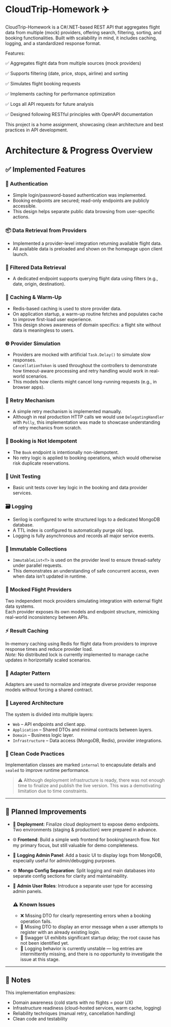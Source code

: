 # CloudTrip-Homework ✈️

CloudTrip-Homework is a C#/.NET-based REST API that aggregates flight data from multiple (mock) providers, offering search, filtering, sorting, and booking functionalities. Built with scalability in mind, it includes caching, logging, and a standardized response format.

Features:

✅ Aggregates flight data from multiple sources (mock providers)

✅ Supports filtering (date, price, stops, airline) and sorting

✅ Simulates flight booking requests

✅ Implements caching for performance optimization

✅ Logs all API requests for future analysis

✅ Designed following RESTful principles with OpenAPI documentation

This project is a home assignment, showcasing clean architecture and best practices in API development.

# Architecture & Progress Overview

## ✅ Implemented Features

### 🔐 Authentication
- Simple login/password-based authentication was implemented.
- Booking endpoints are secured; read-only endpoints are publicly accessible.
- This design helps separate public data browsing from user-specific actions.

### 📦 Data Retrieval from Providers
- Implemented a provider-level integration returning available flight data.
- All available data is preloaded and shown on the homepage upon client launch.

### 🔎 Filtered Data Retrieval
- A dedicated endpoint supports querying flight data using filters (e.g., date, origin, destination).

### 🧠 Caching & Warm-Up
- Redis-based caching is used to store provider data.
- On application startup, a warm-up routine fetches and populates cache to improve first-load user experience.
- This design shows awareness of domain specifics: a flight site without data is meaningless to users.

### 🌐 Provider Simulation
- Providers are mocked with artificial `Task.Delay()` to simulate slow responses.
- `CancellationToken` is used throughout the controllers to demonstrate how timeout-aware processing and retry handling would work in real-world scenarios.
- This models how clients might cancel long-running requests (e.g., in browser apps).

### 🔁 Retry Mechanism
- A simple retry mechanism is implemented manually.
- Although in real production HTTP calls we would use `DelegatingHandler` with `Polly`, this implementation was made to showcase understanding of retry mechanics from scratch.

### 🚫 Booking is Not Idempotent
- The `Book` endpoint is intentionally non-idempotent.
- No retry logic is applied to booking operations, which would otherwise risk duplicate reservations.

### 🧪 Unit Testing
- Basic unit tests cover key logic in the booking and data provider services.

### 🗃️ Logging
- Serilog is configured to write structured logs to a dedicated MongoDB database.
- A TTL index is configured to automatically purge old logs.
- Logging is fully asynchronous and records all major service events.

### 💾 Immutable Collections
- `ImmutableList<T>` is used on the provider level to ensure thread-safety under parallel requests.
- This demonstrates an understanding of safe concurrent access, even when data isn’t updated in runtime.

### 🧪 Mocked Flight Providers
  Two independent mock providers simulating integration with external flight data systems.  
  Each provider exposes its own models and endpoint structure, mimicking real-world inconsistency between APIs.

### ⚡ Result Caching
  In-memory caching using Redis for flight data from providers to improve response times and reduce provider load.  
  *Note:* No distributed lock is currently implemented to manage cache updates in horizontally scaled scenarios.

### 🧱 Adapter Pattern
  Adapters are used to normalize and integrate diverse provider response models without forcing a shared contract.
  
### 🧩 Layered Architecture
  The system is divided into multiple layers:
  - `Web` – API endpoints and client app.
  - `Application` – Shared DTOs and minimal contracts between layers.
  - `Domain` – Business logic layer.
  - `Infrastructure` – Data access (MongoDB, Redis), provider integrations.

### 🧼 Clean Code Practices
  Implementation classes are marked `internal` to encapsulate details and `sealed` to improve runtime performance.

> ⚠️ Although deployment infrastructure is ready, there was not enough time to finalize and publish the live version. This was a demotivating limitation due to time constraints.

---

## 🔧 Planned Improvements

- 🔄 **Deployment**: Finalize cloud deployment to expose demo endpoints. Two environments (staging & production) were prepared in advance.
- 🌐 **Frontend**: Build a simple web frontend for booking/search flow. Not my primary focus, but still valuable for demo completeness.
- 🧩 **Logging Admin Panel**: Add a basic UI to display logs from MongoDB, especially useful for admin/debugging purposes.
- ⚙️ **Mongo Config Separation**: Split logging and main databases into separate config sections for clarity and maintainability.
- 👤 **Admin User Roles**: Introduce a separate user type for accessing admin panels.

  ### ⚠️ Known Issues

  - ❌ Missing DTO for clearly representing errors when a booking operation fails.
  - 🚫 Missing DTO to display an error message when a user attempts to register with an already existing login.
  - 🐢 Swagger UI exhibits significant startup delay; the root cause has not been identified yet.
  - 🐞 Logging behavior is currently unstable — log entries are intermittently missing, and there is no opportunity to investigate the issue at this stage.

---

## 🧠 Notes

This implementation emphasizes:
- Domain awareness (cold starts with no flights = poor UX)
- Infrastructure readiness (cloud-hosted services, warm cache, logging)
- Reliability techniques (manual retry, cancellation handling)
- Clean code and testability
